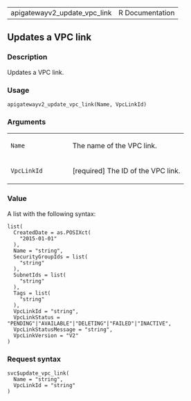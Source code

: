 <table style="width: 100%;">
<tbody>
<tr class="odd">
<td>apigatewayv2_update_vpc_link</td>
<td style="text-align: right;">R Documentation</td>
</tr>
</tbody>
</table>

## Updates a VPC link

### Description

Updates a VPC link.

### Usage

    apigatewayv2_update_vpc_link(Name, VpcLinkId)

### Arguments

<table>
<colgroup>
<col style="width: 35%" />
<col style="width: 65%" />
</colgroup>
<tbody>
<tr class="odd">
<td><code id="apigatewayv2_update_vpc_link_:_Name">Name</code></td>
<td><p>The name of the VPC link.</p></td>
</tr>
<tr class="even">
<td><code
id="apigatewayv2_update_vpc_link_:_VpcLinkId">VpcLinkId</code></td>
<td><p>[required] The ID of the VPC link.</p></td>
</tr>
</tbody>
</table>

### Value

A list with the following syntax:

    list(
      CreatedDate = as.POSIXct(
        "2015-01-01"
      ),
      Name = "string",
      SecurityGroupIds = list(
        "string"
      ),
      SubnetIds = list(
        "string"
      ),
      Tags = list(
        "string"
      ),
      VpcLinkId = "string",
      VpcLinkStatus = "PENDING"|"AVAILABLE"|"DELETING"|"FAILED"|"INACTIVE",
      VpcLinkStatusMessage = "string",
      VpcLinkVersion = "V2"
    )

### Request syntax

    svc$update_vpc_link(
      Name = "string",
      VpcLinkId = "string"
    )
